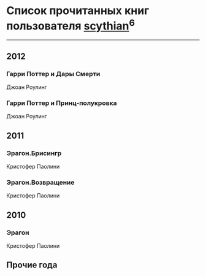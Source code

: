 # Список прочитанных книг пользователя [scythian](https://plus.google.com/u/0/102728261838606069843/)<sup>6</sup>
---

## 2012

### Гарри Поттер и Дары Смерти
Джоан Роулинг


### Гарри Поттер и Принц-полукровка
Джоан Роулинг



## 2011

### Эрагон.Брисингр
Кристофер Паолини


### Эрагон.Возвращение
Кристофер Паолини



## 2010

### Эрагон
Кристофер Паолини



## Прочие года




